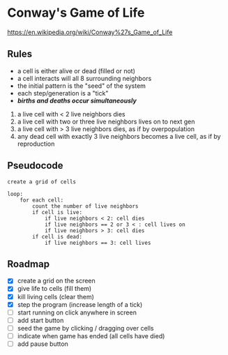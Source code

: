 # Conway's Game of Life
https://en.wikipedia.org/wiki/Conway%27s_Game_of_Life

## Rules

- a cell is either alive or dead (filled or not)
- a cell interacts will all 8 surrounding neighbors
- the initial pattern is the "seed" of the system
- each step/generation is a "tick"
- ___births and deaths occur simultaneously___

1. a live cell with < 2 live neighbors dies
2. a live cell with two or three live neighbors lives on to next gen
3. a live cell with > 3 live neighbors dies, as if by overpopulation 
4. any dead cell with exactly 3 live neighbors becomes a live cell, as if by reproduction


## Pseudocode
```
create a grid of cells

loop:
    for each cell:
        count the number of live neighbors
        if cell is live:
            if live neighbors < 2: cell dies
            if live neighbors == 2 or 3 < : cell lives on
            if live neighbors > 3: cell dies 
        if cell is dead:
            if live neighbors == 3: cell lives
```


## Roadmap

- [x] create a grid on the screen
- [x] give life to cells (fill them)
- [x] kill living cells (clear them)
- [x] step the program (increase length of a tick)
- [ ] start running on click anywhere in screen
- [ ] add start button
- [ ] seed the game by clicking / dragging over cells
- [ ] indicate when game has ended (all cells have died)
- [ ] add pause button